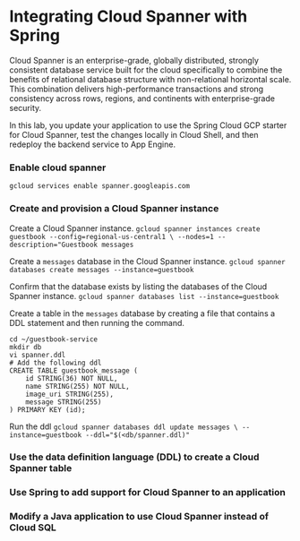 # Integrating Cloud Spanner with Spring
Cloud Spanner is an enterprise-grade, globally distributed, strongly consistent database service built for the cloud specifically to combine the benefits of relational database structure with non-relational horizontal scale. This combination delivers high-performance transactions and strong consistency across rows, regions, and continents with enterprise-grade security.

In this lab, you update your application to use the Spring Cloud GCP starter for Cloud Spanner, test the changes locally in Cloud Shell, and then redeploy the backend service to App Engine.

### Enable cloud spanner
`gcloud services enable spanner.googleapis.com`

### Create and provision a Cloud Spanner instance
Create a Cloud Spanner instance.
`gcloud spanner instances create guestbook --config=regional-us-central1 \ --nodes=1 --description="Guestbook messages`

Create a `messages` database in the Cloud Spanner instance.
`gcloud spanner databases create messages --instance=guestbook`

Confirm that the database exists by listing the databases of the Cloud Spanner instance.
`gcloud spanner databases list --instance=guestbook`

Create a table in the  `messages`  database by creating a file that contains a DDL statement and then running the command.
```
cd ~/guestbook-service 
mkdir db
vi spanner.ddl
# Add the following ddl
CREATE TABLE guestbook_message (
    id STRING(36) NOT NULL,
    name STRING(255) NOT NULL,
    image_uri STRING(255),
    message STRING(255)
) PRIMARY KEY (id);
``` 
Run the ddl
`gcloud spanner databases ddl update messages \ --instance=guestbook --ddl="$(<db/spanner.ddl)"`

### Use the data definition language (DDL) to create a Cloud Spanner table
    
### Use Spring to add support for Cloud Spanner to an application
    
### Modify a Java application to use Cloud Spanner instead of Cloud SQL
<!--stackedit_data:
eyJoaXN0b3J5IjpbLTI5MjQ1OTE0NF19
-->